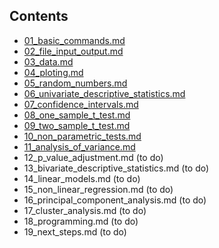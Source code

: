 ## Contents
* [01_basic_commands.md](https://github.com/spiwokv/Rtutorial/blob/master/lessons/01_basic_commands.md)
* [02_file_input_output.md](https://github.com/spiwokv/Rtutorial/blob/master/lessons/02_file_input_output.md)
* [03_data.md](https://github.com/spiwokv/Rtutorial/blob/master/lessons/03_data.md)
* [04_ploting.md](https://github.com/spiwokv/Rtutorial/blob/master/lessons/04_ploting.md)
* [05_random_numbers.md](https://github.com/spiwokv/Rtutorial/blob/master/lessons/05_random_numbers.md)
* [06_univariate_descriptive_statistics.md](https://github.com/spiwokv/Rtutorial/blob/master/lessons/06_univariate_descriptive_statistics.md)
* [07_confidence_intervals.md](https://github.com/spiwokv/Rtutorial/blob/master/lessons/07_confidence_intervals.md)
* [08_one_sample_t_test.md](https://github.com/spiwokv/Rtutorial/blob/master/lessons/08_one_sample_t_test.md)
* [09_two_sample_t_test.md](https://github.com/spiwokv/Rtutorial/blob/master/lessons/09_two_sample_t_test.md)
* [10_non_parametric_tests.md](https://github.com/spiwokv/Rtutorial/blob/master/lessons/10_non_parametric_tests.md)
* [11_analysis_of_variance.md](11_analysis_of_variance.md)
* 12_p_value_adjustment.md (to do)
* 13_bivariate_descriptive_statistics.md (to do)
* 14_linear_models.md (to do)
* 15_non_linear_regression.md (to do)
* 16_principal_component_analysis.md (to do)
* 17_cluster_analysis.md (to do)
* 18_programming.md (to do)
* 19_next_steps.md (to do)
